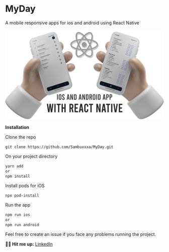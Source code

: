 # MyDay
A mobile responsive apps for ios and android using React Native

![screenshots of example app](/src/assets/app/README.png)

**Installation**

Clone the repo
```
git clone https://github.com/Sambuxxxa/MyDay.git
```
On your project directory

```
yarn add
or
npm install
```
Install pods for iOS
```
npx pod-install
```
Run the app
```
npm run ios
or 
npm run android
```

Feel free to create an issue if you face any problems running the project.

**💬🥂 Hit me up:**
[LinkedIn](https://www.linkedin.com/in/kolyadyukvlad/)

